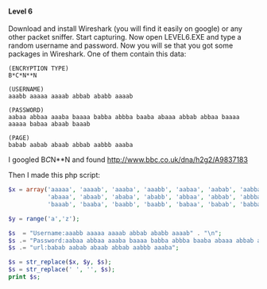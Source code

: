#### Level 6

Download and install Wireshark (you will find it easily on google) or any other packet sniffer. Start capturing.
Now open LEVEL6.EXE and type a random username and password. Now you will se that you got some packages in Wireshark.
One of them contain this data:
```
(ENCRYPTION TYPE)
B*C*N**N

(USERNAME)
aaabb aaaaa aaaab abbab ababb aaaab

(PASSWORD)
aabaa abbaa aaaba baaaa babba abbba baaba abaaa abbab abbaa baaaa aaaaa babaa abaab baaab

(PAGE)
babab aabab abaab abbab aabbb aaaba
```

I googled B*C*N**N and found http://www.bbc.co.uk/dna/h2g2/A9837183

Then I made this php script:
```php
$x = array('aaaaa', 'aaaab', 'aaaba', 'aaabb', 'aabaa', 'aabab', 'aabba', 'aabbb', 'abaaa', 
           'abaaa', 'abaab', 'ababa', 'ababb', 'abbaa', 'abbab', 'abbba', 'abbbb', 'baaaa', 
           'baaab', 'baaba', 'baabb', 'baabb', 'babaa', 'babab', 'babba', 'babbb');

$y = range('a','z');

$s  = "Username:aaabb aaaaa aaaab abbab ababb aaaab" . "\n";
$s .= "Password:aabaa abbaa aaaba baaaa babba abbba baaba abaaa abbab abbaa baaaa aaaaa babaa abaab baaab" . "\n";
$s .= "url:babab aabab abaab abbab aabbb aaaba";

$s = str_replace($x, $y, $s);
$s = str_replace(' ', '', $s);
print $s;
```
